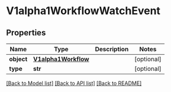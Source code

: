 # V1alpha1WorkflowWatchEvent

## Properties
Name | Type | Description | Notes
------------ | ------------- | ------------- | -------------
**object** | [**V1alpha1Workflow**](V1alpha1Workflow.md) |  | [optional] 
**type** | **str** |  | [optional] 

[[Back to Model list]](../README.md#documentation-for-models) [[Back to API list]](../README.md#documentation-for-api-endpoints) [[Back to README]](../README.md)


